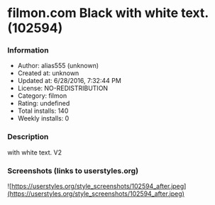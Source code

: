 # filmon.com Black with white text. (102594)

### Information
- Author: alias555 (unknown)
- Created at: unknown
- Updated at: 6/28/2016, 7:32:44 PM
- License: NO-REDISTRIBUTION
- Category: filmon
- Rating: undefined
- Total installs: 140
- Weekly installs: 0


### Description
with white text.   V2


### Screenshots (links to userstyles.org)
![https://userstyles.org/style_screenshots/102594_after.jpeg](https://userstyles.org/style_screenshots/102594_after.jpeg)



